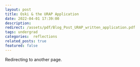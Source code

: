 ```yaml
---
layout: post
title: Oski & the URAP Application
date: 2022-04-01 17:39:00
description: 
redirect: /assets/pdf/Blog_Post_URAP_written_application.pdf
tags: undergrad
categories:  reflections
related_posts: true
featured: false
---
```


Redirecting to another page.
